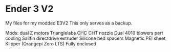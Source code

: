 # Ender 3 V2
 My files for my modded E3V2
This only serves as a backup.

Mods:
dual Z motors
Trianglelabs CHC
CHT nozzle
Dual 4010 blowers part cooling
Sailfin directdrive extruder
Silicone bed spacers
Magnetic PEI sheet
Klipper (Orangepi Zero LTS)
Fully enclosed